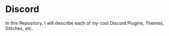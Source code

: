 # Discord
In this Repository, I will describe each of my cool Discord Plugins, Themes, Glitches, etc.
